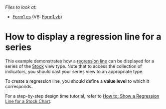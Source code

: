 <!-- default file list -->
*Files to look at*:

* [Form1.cs](./CS/UseRegressionLines/Form1.cs) (VB: [Form1.vb](./VB/UseRegressionLines/Form1.vb))
<!-- default file list end -->
# How to display a regression line for a series


<p>This example demonstrates how a <a href="http://www.devexpress.com/Help/Content.aspx?help=XtraCharts&document=CustomDocument6231.htm">regression line</a> can be displayed for a series of the <a href="http://devexpress.com/Help/Content.aspx?help=XtraCharts&document=CustomDocument2987.htm">Stock</a> view type. Note that to access the collection of indicators, you should cast your series view to an appropriate type.</p><p>To create a regression line, you should define a <strong>value level</strong> to which it corresponds.</p><p>For a step-by-step design time tutorial, refer to <a href="http://www.devexpress.com/Help/Content.aspx?help=XtraCharts&document=CustomDocument6254.htm">How to: Show a Regression Line for a Stock Chart</a>.</p>

<br/>


